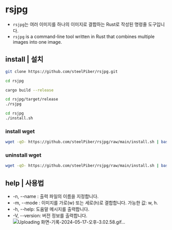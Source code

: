 # rsjpg
* `rsjpg`는 여러 이미지를 하나의 이미지로 결합하는 Rust로 작성된 명령줄 도구입니다.
* `rsjpg` is a command-line tool written in Rust that combines multiple images into one image.
## install  | 설치 

```sh
git clone https://github.com/steelPiber/rsjpg.git

cd rsjpg

cargo build --release

cd rsjpg/target/release
./rsjpg
```

```sh
cd rsjpg
./install.sh
```
### install wget
```sh
wget -qO- https://github.com/steelPiber/rsjpg/raw/main/install.sh | bash -s install
```
### uninstall wget
```sh
wget -qO- https://github.com/steelPiber/rsjpg/raw/main/install.sh | bash -s uninstall
```
## help | 사용법
  * -n, --name <OUTPUT>: 출력 파일의 이름을 지정합니다.
  * -m, --mode <MODE>: 이미지를 가로(w) 또는 세로(h)로 결합합니다. 가능한 값: w, h.
  * -h, --help: 도움말 메시지를 출력합니다.
  * -V, --version: 버전 정보를 출력합니다.
![Uploading 화면-기록-2024-05-17-오후-3.02.58.gif…]()

